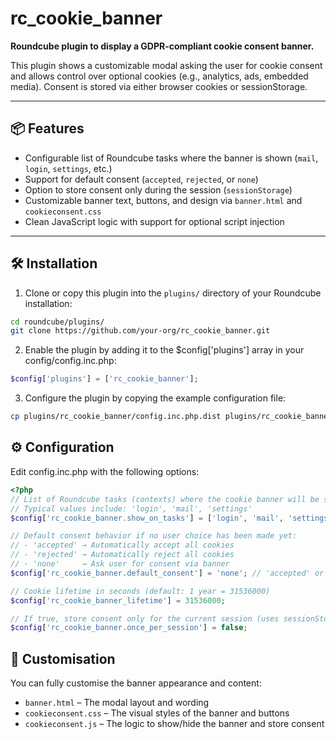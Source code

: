 # rc_cookie_banner

**Roundcube plugin to display a GDPR-compliant cookie consent banner.**

This plugin shows a customizable modal asking the user for cookie consent and allows control over optional cookies (e.g., analytics, ads, embedded media). Consent is stored via either browser cookies or sessionStorage.

---

## 📦 Features

- Configurable list of Roundcube tasks where the banner is shown (`mail`, `login`, `settings`, etc.)
- Support for default consent (`accepted`, `rejected`, or `none`)
- Option to store consent only during the session (`sessionStorage`)
- Customizable banner text, buttons, and design via `banner.html` and `cookieconsent.css`
- Clean JavaScript logic with support for optional script injection

---

## 🛠 Installation

1. Clone or copy this plugin into the `plugins/` directory of your Roundcube installation:

```bash
cd roundcube/plugins/
git clone https://github.com/your-org/rc_cookie_banner.git
```
2. Enable the plugin by adding it to the $config['plugins'] array in your config/config.inc.php:

```php
$config['plugins'] = ['rc_cookie_banner'];
```

3. Configure the plugin by copying the example configuration file:

```bash
cp plugins/rc_cookie_banner/config.inc.php.dist plugins/rc_cookie_banner/config.inc.php
```
## ⚙ Configuration

Edit config.inc.php with the following options:

```php
<?php
// List of Roundcube tasks (contexts) where the cookie banner will be shown.
// Typical values include: 'login', 'mail', 'settings'
$config['rc_cookie_banner.show_on_tasks'] = ['login', 'mail', 'settings'];

// Default consent behavior if no user choice has been made yet:
// - 'accepted' → Automatically accept all cookies
// - 'rejected' → Automatically reject all cookies
// - 'none'     → Ask user for consent via banner
$config['rc_cookie_banner.default_consent'] = 'none'; // 'accepted' or 'rejected'

// Cookie lifetime in seconds (default: 1 year = 31536000)
$config['rc_cookie_banner_lifetime'] = 31536000;

// If true, store consent only for the current session (uses sessionStorage instead of cookies)
$config['rc_cookie_banner.once_per_session'] = false;
```
## 🧱 Customisation

You can fully customise the banner appearance and content:

- `banner.html` – The modal layout and wording
- `cookieconsent.css` – The visual styles of the banner and buttons
- `cookieconsent.js` – The logic to show/hide the banner and store consent

